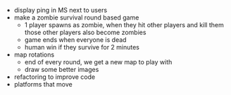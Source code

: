 - display ping in MS next to users
- make a zombie survival round based game
  - 1 player spawns as zombie, when they hit other players and kill them
    those other players also become zombies
  - game ends when everyone is dead
  - human win if they survive for 2 minutes
- map rotations
  - end of every round, we get a new map to play with
  - draw some better images
- refactoring to improve code
- platforms that move
